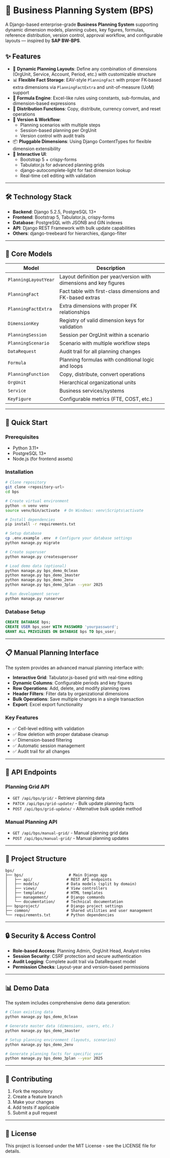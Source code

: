 # 🧠 Business Planning System (BPS)

A Django-based enterprise-grade **Business Planning System** supporting dynamic dimension models, planning cubes, key figures, formulas, reference distribution, version control, approval workflow, and configurable layouts — inspired by **SAP BW-BPS**.

## ✨ Features

- 📐 **Dynamic Planning Layouts**: Define any combination of dimensions (OrgUnit, Service, Account, Period, etc.) with customizable structure
- 📊 **Flexible Fact Storage**: EAV-style `PlanningFact` with proper FK-based extra dimensions via `PlanningFactExtra` and unit-of-measure (UoM) support
- 🧮 **Formula Engine**: Excel-like rules using constants, sub-formulas, and dimension-based expressions
- 🔄 **Distribution Functions**: Copy, distribute, currency convert, and reset operations
- 🔐 **Version & Workflow**:
  - Planning scenarios with multiple steps
  - Session-based planning per OrgUnit
  - Version control with audit trails
- 📦 **Pluggable Dimensions**: Using Django ContentTypes for flexible dimension extensibility
- 🔎 **Interactive UI**:
  - Bootstrap 5 + crispy-forms
  - Tabulator.js for advanced planning grids
  - django-autocomplete-light for fast dimension lookup
  - Real-time cell editing with validation

---

## 🛠️ Technology Stack

- **Backend**: Django 5.2.5, PostgreSQL 13+
- **Frontend**: Bootstrap 5, Tabulator.js, crispy-forms
- **Database**: PostgreSQL with JSONB and GIN indexes
- **API**: Django REST Framework with bulk update capabilities
- **Others**: django-treebeard for hierarchies, django-filter

---

## 🧱 Core Models

| Model | Description |
|-------|-------------|
| `PlanningLayoutYear` | Layout definition per year/version with dimensions and key figures |
| `PlanningFact` | Fact table with first-class dimensions and FK-based extras |
| `PlanningFactExtra` | Extra dimensions with proper FK relationships |
| `DimensionKey` | Registry of valid dimension keys for validation |
| `PlanningSession` | Session per OrgUnit within a scenario |
| `PlanningScenario` | Scenario with multiple workflow steps |
| `DataRequest` | Audit trail for all planning changes |
| `Formula` | Planning formulas with conditional logic and loops |
| `PlanningFunction` | Copy, distribute, convert operations |
| `OrgUnit` | Hierarchical organizational units |
| `Service` | Business services/systems |
| `KeyFigure` | Configurable metrics (FTE, COST, etc.) |

---

## 🚀 Quick Start

### Prerequisites
- Python 3.11+
- PostgreSQL 13+
- Node.js (for frontend assets)

### Installation

```bash
# Clone repository
git clone <repository-url>
cd bps

# Create virtual environment
python -m venv venv
source venv/bin/activate  # On Windows: venv\Scripts\activate

# Install dependencies
pip install -r requirements.txt

# Setup database
cp .env.example .env  # Configure your database settings
python manage.py migrate

# Create superuser
python manage.py createsuperuser

# Load demo data (optional)
python manage.py bps_demo_0clean
python manage.py bps_demo_1master
python manage.py bps_demo_2env
python manage.py bps_demo_3plan --year 2025

# Run development server
python manage.py runserver
```

### Database Setup

```sql
CREATE DATABASE bps;
CREATE USER bps_user WITH PASSWORD 'yourpassword';
GRANT ALL PRIVILEGES ON DATABASE bps TO bps_user;
```

---

## 📋 Manual Planning Interface

The system provides an advanced manual planning interface with:

- **Interactive Grid**: Tabulator.js-based grid with real-time editing
- **Dynamic Columns**: Configurable periods and key figures
- **Row Operations**: Add, delete, and modify planning rows
- **Header Filters**: Filter data by organizational dimensions
- **Bulk Operations**: Save multiple changes in a single transaction
- **Export**: Excel export functionality

### Key Features
- ✅ Cell-level editing with validation
- ✅ Row deletion with proper database cleanup
- ✅ Dimension-based filtering
- ✅ Automatic session management
- ✅ Audit trail for all changes

---

## 🔧 API Endpoints

### Planning Grid API
- `GET /api/bps/grid/` - Retrieve planning data
- `PATCH /api/bps/grid-update/` - Bulk update planning facts
- `POST /api/bps/grid-update/` - Alternative bulk update method

### Manual Planning API
- `GET /api/bps/manual-grid/` - Manual planning grid data
- `POST /api/bps/manual-grid/` - Manual planning updates

---

## 📁 Project Structure

```
bps/
├── bps/                    # Main Django app
│   ├── api/               # REST API endpoints
│   ├── models/            # Data models (split by domain)
│   ├── views/             # View controllers
│   ├── templates/         # HTML templates
│   ├── management/        # Django commands
│   └── documentation/     # Technical documentation
├── bpsproject/            # Django project settings
├── common/                # Shared utilities and user management
└── requirements.txt       # Python dependencies
```

---

## 🔒 Security & Access Control

- **Role-based Access**: Planning Admin, OrgUnit Head, Analyst roles
- **Session Security**: CSRF protection and secure authentication
- **Audit Logging**: Complete audit trail via DataRequest model
- **Permission Checks**: Layout-year and version-based permissions

---

## 📊 Demo Data

The system includes comprehensive demo data generation:

```bash
# Clean existing data
python manage.py bps_demo_0clean

# Generate master data (dimensions, users, etc.)
python manage.py bps_demo_1master

# Setup planning environment (layouts, scenarios)
python manage.py bps_demo_2env

# Generate planning facts for specific year
python manage.py bps_demo_3plan --year 2025
```

---

## 🤝 Contributing

1. Fork the repository
2. Create a feature branch
3. Make your changes
4. Add tests if applicable
5. Submit a pull request

---

## 📄 License

This project is licensed under the MIT License - see the LICENSE file for details.